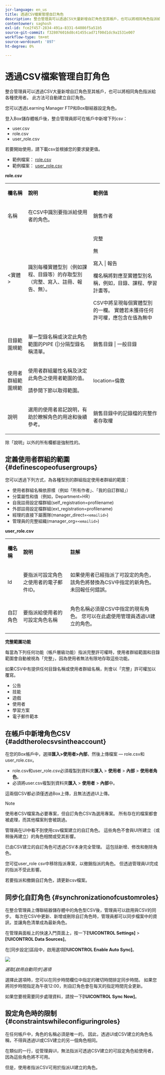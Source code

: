```yaml
---
jcr-language: en_us
title: 透過CSV檔案管理自訂角色
description: 整合管理員可以透過CSV大量新增自訂角色至其帳戶，也可以將相同角色指派給各種使用者。 此方法可自動建立自訂角色。
contentowner: saghosh
exl-id: fce2f457-2834-491a-8331-64086f5a51b5
source-git-commit: f328076016d8c41455cad71f00d1dc9a1531e007
workflow-type: tm+mt
source-wordcount: '897'
ht-degree: 0%

---
```


# 透過CSV檔案管理自訂角色

整合管理員可以透過CSV大量新增自訂角色至其帳戶，也可以將相同角色指派給各種使用者。 此方法可自動建立自訂角色。

您可以透過Learning Manager FTP和Box聯結器設定角色。

登入Box儲存體帳戶後，整合管理員即可在帳戶中新增下列csv：

* user.csv
* role.csv
* user_role.csv

若要開始使用，請下載csv並根據您的要求變更值。

* 範例檔案： [role.csv](assets/role.csv)
* 範例檔案： [user_role.csv](assets/user_role.csv)

**role.csv**

<table>
 <tbody>
  <tr>
   <td>
    <p><b>欄名稱</b></p></td>
   <td>
    <p><b>說明</b></p></td>
   <td>
    <p><b>範例值</b></p></td>
  </tr>
  <tr>
   <td>
    <p>名稱</p></td>
   <td>
    <p>在CSV中識別要指派給使用者的角色。</p></td>
   <td>
    <p>銷售作者</p></td>
  </tr>
  <tr>
   <td>
    <p>&lt;實體&gt;</p></td>
   <td>
    <p>識別每種實體型別（例如課程、目錄等）的存取型別（完整、寫入、註冊、報告、無）。</p></td>
   <td>
    <p>完整</p>
    <p>無</p>
    <p>寫入 | 報告</p>
    <p>欄名稱將對應至實體型別名稱，例如，目錄、課程、學習計畫等。</p>
    <p>CSV中將呈現每個實體型別的一欄。 實體若未獲得任何許可權，應包含在值為無中</p></td>
  </tr>
  <tr>
   <td>
    <p>目錄範圍規範</p></td>
   <td>
    <p>單一型錄名稱或決定此角色範圍的PIPE (|)分隔型錄名稱清單。</p></td>
   <td>
    <p>銷售目錄 | 一般目錄</p></td>
  </tr>
  <tr>
   <td>
    <p>使用者群組範圍規範</p></td>
   <td>
    <p>使用者群組屬性名稱及決定此角色之使用者範圍的值。</p>
    <p>請參閱下節以取得範圍。</p></td>
   <td>
    <p>location=倫敦</p></td>
  </tr>
  <tr>
   <td>
    <p>說明</p></td>
   <td>
    <p>選用的使用者易記說明，有助於瞭解角色的用途和後續參考。</p></td>
   <td>
    <p>銷售目錄中的記錄檔的完整作者存取權</p></td>
  </tr>
 </tbody>
</table>

除「說明」以外的所有欄都是強制性的。

## 定義使用者群組的範圍 {#definescopeofusergroups}

您可以透過下列方式，為各種型別的群組指定使用者群組的範圍：

* 使用者群組名稱依原樣（例如「所有作者」、「我的自訂群組」）
* 分葉屬性和值（例如，Department=HR）
* 自我註冊設定檔群組(self_registration=profilename)
* 外部註冊設定檔群組(ext_registration=profilename)
* 經理的直接下屬團隊(manager_direct=`<emailid>`)
* 管理員的完整組織(manager_org=`<emailid>`)

**user_role.csv**

<table>
 <tbody>
  <tr>
   <td>
    <p><b>欄名稱</b></p></td>
   <td>
    <p><b>說明</b></p></td>
   <td>
    <p><b>註解</b></p></td>
  </tr>
  <tr>
   <td>
    <p>Id</p></td>
   <td>
    <p>要指派可設定角色之使用者的電子郵件ID。</p></td>
   <td>
    <p>如果使用者已經指派了可設定的角色，該角色將替換為CSV中指定的新角色。 未回報任何錯誤。</p></td>
  </tr>
  <tr>
   <td>
    <p>自訂角色</p></td>
   <td>
    <p>要指派給使用者的可設定角色名稱</p></td>
   <td>
    <p>角色名稱必須是CSV中指定的現有角色。 您可以在此處使用管理員透過UI建立的角色。</p></td>
  </tr>
 </tbody>
</table>

**完整範圍功能**

每當為下列任何功能（帳戶層級功能）指派完整許可權時，使用者群組範圍和目錄範圍會自動被視為「完整」，因為使用者無法有限地存取這些功能。

如果CSV中有提供任何目錄名稱或使用者群組名稱，則會以「完整」許可權加以覆寫。

* 公告
* 技能
* 遊戲
* 使用者
* 學習方案
* 電子郵件範本

## 在帳戶中新增角色CSV {#addtherolecsvsintheaccount}

在您的Box帳戶中，選擇&#x200B;**匯入>使用者>內部**，然後上傳檔案 — role.csv和user_role.csv。

* role.csv和user_role.csv必須複製到資料夾&#x200B;**匯入** > **使用者** > **內部** > **使用者角色**。
* 必須將user.csv複製到資料夾&#x200B;**匯入** > **使用者** > **內部**&#x200B;中。

這兩個CSV都必須僅透過Box上傳，且無法透過UI上傳。

>[!NOTE]
>
>使用者CSV檔案為必要專案，但自訂角色CSV為選用專案。 所有存在的檔案都會被處理，而其他檔案則會被跳過。

管理員在UI中看不到使用csv檔案建立的自訂角色。 這些角色不會與UI所建立（或稍後再建立）的角色相關或受其影響。

已由CSV建立的自訂角色可透過CSV本身完全管理。 這包括新增、修改和刪除角色。

您可從user_role csv中移除指派專案，以撤銷指派的角色。 但透過管理員UI完成的指派不受此影響。

若要指派和撤銷自訂角色，請更新csv檔案。

## 同步化自訂角色 {#synchronizationofcustomroles}

在整合管理員上傳聯結器儲存體中的角色型CSV後，管理員可以啟用與CSV的同步。 每次在CSV中更新、新增或刪除自訂角色時，管理員都可以同步檔案中的資訊，並讓角色清單成為最新角色。

在管理員面板上的快速入門頁面上，按一下&#x200B;**[!UICONTROL Settings]** > **[!UICONTROL Data Sources]**。

在[同步設定]區段中，啟用選項&#x200B;**[!UICONTROL Enable Auto Sync]**。

![](assets/sync-settings.png)

*選取[啟用自動同步]選項*

選擇此選項時，您可以在同步時間欄位中指定的確切時間排定同步時間。 如果您將同步時間指定為午夜12:00，則自訂角色會在每天的指定時間完全更新。

如果您要視需要同步處理資料，請按一下&#x200B;**[!UICONTROL Sync Now]**。

## 設定角色時的限制 {#constraintswhileconfiguringroles}

在任何帳戶中，角色的名稱必須是唯一的。 因此，透過UI或CSV建立的角色名稱，不得與透過UI或CSV建立的另一個角色相同。

在類似的一行，從管理員UI，無法指派可透過CSV建立的可設定角色給使用者，因為這些角色將不可用。

但是，使用者指派CSV可用於指派UI建立的角色。
